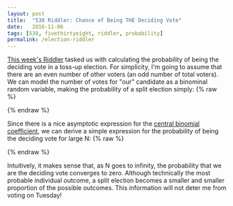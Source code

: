 ```yaml
---
layout: post
title:  "538 Riddler: Chance of Being THE Deciding Vote"
date:   2016-11-06
tags: [538, fivethirtyeight, riddler, probability]
permalink: /election-riddler
---
```


[This week's Riddler](http://fivethirtyeight.com/features/a-puzzle-will-you-yes-you-decide-the-election/) tasked us with calculating the probability of being the deciding vote in a toss-up election.  For simplicity, I'm going to assume that there are an even number of other voters (an odd number of total voters).  We can model the number of votes for "our" candidate as a binominal random variable, making the probability of a split election simply:
{% raw %}
<div class="equation" data-expr="\binom{N}{N/2} \left( \frac{1}{2} \right)^{N}"></div>
{% endraw %}

Since there is a nice asymptotic expression for the [central binomial coefficient](https://en.wikipedia.org/wiki/Central_binomial_coefficient), we can derive a simple expression for the probability of being the deciding vote for large N:
{% raw %}
<div class="equation" data-expr="\lim_{N \to \infty } \binom{2N}{N} \approx \frac{4^{N}}{\sqrt{\pi\,N}} \rightarrow \binom{N}{N/2} \left( \frac{1}{2} \right)^{N} \approx \sqrt{\frac{2}{\pi\,N}} \quad \text{for large N}"></div>
<div class="equation" data-expr="\lim_{N \to \infty } \binom{N}{N/2} \left( \frac{1}{2} \right)^{N} = 0"></div>
{% endraw %}

Intuitively, it makes sense that, as N goes to infinity, the probability that we are the deciding vote converges to zero.  Although technically the most probable individual outcome, a split election becomes a smaller and smaller proportion of the possible outcomes.  This information will not deter me from voting on Tuesday!
